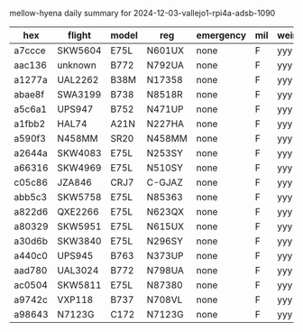 mellow-hyena daily summary for 2024-12-03-vallejo1-rpi4a-adsb-1090

|hex|flight|model|reg|emergency|mil|weirdo|
|--|--|--|--|--|--|--|
|a7ccce|SKW5604|E75L|N601UX|none|F|yyy|
|aac136|unknown|B772|N792UA|none|F|yyy|
|a1277a|UAL2262|B38M|N17358|none|F|yyy|
|abae8f|SWA3199|B738|N8518R|none|F|yyy|
|a5c6a1|UPS947|B752|N471UP|none|F|yyy|
|a1fbb2|HAL74|A21N|N227HA|none|F|yyy|
|a590f3|N458MM|SR20|N458MM|none|F|yyy|
|a2644a|SKW4083|E75L|N253SY|none|F|yyy|
|a66316|SKW4969|E75L|N510SY|none|F|yyy|
|c05c86|JZA846|CRJ7|C-GJAZ|none|F|yyy|
|abb5c3|SKW5758|E75L|N85363|none|F|yyy|
|a822d6|QXE2266|E75L|N623QX|none|F|yyy|
|a80329|SKW5951|E75L|N615UX|none|F|yyy|
|a30d6b|SKW3840|E75L|N296SY|none|F|yyy|
|a440c0|UPS945|B763|N373UP|none|F|yyy|
|aad780|UAL3024|B772|N798UA|none|F|yyy|
|ac0504|SKW5811|E75L|N87380|none|F|yyy|
|a9742c|VXP118|B737|N708VL|none|F|yyy|
|a98643|N7123G|C172|N7123G|none|F|yyy|
